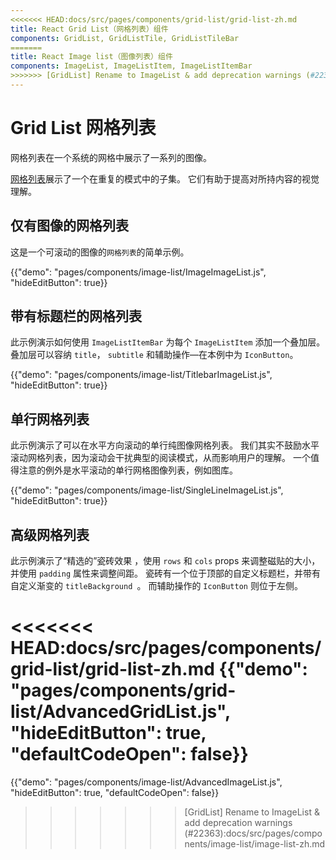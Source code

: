 ```yaml
---
<<<<<<< HEAD:docs/src/pages/components/grid-list/grid-list-zh.md
title: React Grid List（网格列表）组件
components: GridList, GridListTile, GridListTileBar
=======
title: React Image list（图像列表）组件
components: ImageList, ImageListItem, ImageListItemBar
>>>>>>> [GridList] Rename to ImageList & add deprecation warnings (#22363):docs/src/pages/components/image-list/image-list-zh.md
---
```


# Grid List 网格列表

<p class="description">网格列表在一个系统的网格中展示了一系列的图像。</p>

[网格列表](https://material.io/design/components/image-lists.html)展示了一个在重复的模式中的子集。 它们有助于提高对所持内容的视觉理解。

## 仅有图像的网格列表

这是一个可滚动的图像的`网格列表`的简单示例。

{{"demo": "pages/components/image-list/ImageImageList.js", "hideEditButton": true}}

## 带有标题栏的网格列表

此示例演示如何使用 `ImageListItemBar` 为每个 `ImageListItem` 添加一个叠加层。 叠加层可以容纳 `title`， `subtitle` 和辅助操作—在本例中为 `IconButton`。

{{"demo": "pages/components/image-list/TitlebarImageList.js", "hideEditButton": true}}

## 单行网格列表

此示例演示了可以在水平方向滚动的单行纯图像网格列表。 我们其实不鼓励水平滚动网格列表，因为滚动会干扰典型的阅读模式，从而影响用户的理解。 一个值得注意的例外是水平滚动的单行网格图像列表，例如图库。

{{"demo": "pages/components/image-list/SingleLineImageList.js", "hideEditButton": true}}

## 高级网格列表

此示例演示了“精选的”瓷砖效果 ，使用 `rows` 和 `cols` props 来调整磁贴的大小，并使用 `padding` 属性来调整间距。 瓷砖有一个位于顶部的自定义标题栏，并带有自定义渐变的 `titleBackground `。 而辅助操作的 `IconButton` 则位于左侧。

<<<<<<< HEAD:docs/src/pages/components/grid-list/grid-list-zh.md
{{"demo": "pages/components/grid-list/AdvancedGridList.js", "hideEditButton": true, "defaultCodeOpen": false}}
=======
{{"demo": "pages/components/image-list/AdvancedImageList.js", "hideEditButton": true, "defaultCodeOpen": false}}
>>>>>>> [GridList] Rename to ImageList & add deprecation warnings (#22363):docs/src/pages/components/image-list/image-list-zh.md
